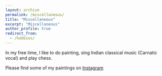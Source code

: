 ```yaml
---
layout: archive
permalink: /miscellaneous/
title: "Miscellaneous"
excerpt: "Miscellaneous"
author_profile: true
redirect_from: 
  - /hobbies/
---
```



In my free time, I like to do painting, sing Indian classical music (Carnatic vocal) and play chess. 

Please find some of my paintings on [Instagram](https://www.instagram.com/anujknayak/)


